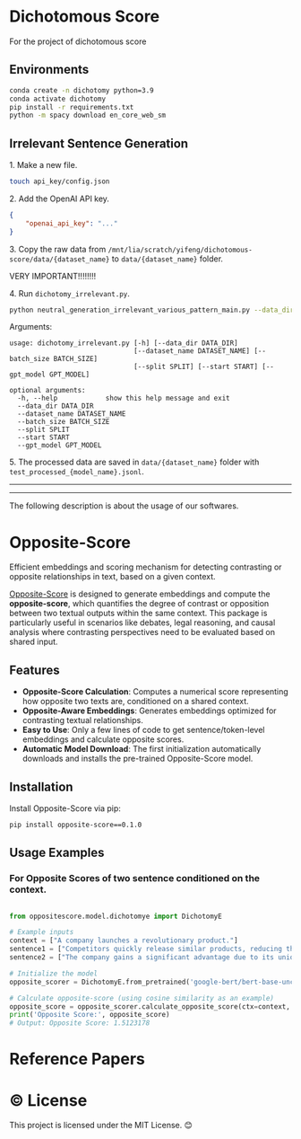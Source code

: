 # Dichotomous Score
For the project of dichotomous score

## Environments

```bash
conda create -n dichotomy python=3.9
conda activate dichotomy
pip install -r requirements.txt
python -m spacy download en_core_web_sm
```

## Irrelevant Sentence Generation

1\. Make a new file.
```bash
touch api_key/config.json
```
2\. Add the OpenAI API key.

```json
{
    "openai_api_key": "..."
}
```

3\. Copy the raw data from `/mnt/lia/scratch/yifeng/dichotomous-score/data/{dataset_name}` to `data/{dataset_name}` folder.

VERY IMPORTANT!!!!!!!!

4\. Run `dichotomy_irrelevant.py`. 

```bash
python neutral_generation_irrelevant_various_pattern_main.py --data_dir 
```

Arguments:
```
usage: dichotomy_irrelevant.py [-h] [--data_dir DATA_DIR]
                               [--dataset_name DATASET_NAME] [--batch_size BATCH_SIZE]
                               [--split SPLIT] [--start START] [--gpt_model GPT_MODEL]

optional arguments:
  -h, --help            show this help message and exit
  --data_dir DATA_DIR
  --dataset_name DATASET_NAME
  --batch_size BATCH_SIZE
  --split SPLIT
  --start START
  --gpt_model GPT_MODEL
```

5\. The processed data are saved in `data/{dataset_name}` folder with `test_processed_{model_name}.jsonl`.

---
---

The following description is about the usage of our softwares. 
# Opposite-Score
Efficient embeddings and scoring mechanism for detecting contrasting or opposite relationships in text, based on a given context.

[Opposite-Score](https://github.com/your-repo/opposite-score) is designed to generate embeddings and compute the **opposite-score**, which quantifies the degree of contrast or opposition between two textual outputs within the same context. This package is particularly useful in scenarios like debates, legal reasoning, and causal analysis where contrasting perspectives need to be evaluated based on shared input.

## Features
- **Opposite-Score Calculation**: Computes a numerical score representing how opposite two texts are, conditioned on a shared context.
- **Opposite-Aware Embeddings**: Generates embeddings optimized for contrasting textual relationships.
- **Easy to Use**: Only a few lines of code to get sentence/token-level embeddings and calculate opposite scores.
- **Automatic Model Download**: The first initialization automatically downloads and installs the pre-trained Opposite-Score model.

## Installation
Install Opposite-Score via pip:
```bash
pip install opposite-score==0.1.0
```



## Usage Examples

### For Opposite Scores of two sentence conditioned on the context.

```python

from oppositescore.model.dichotomye import DichotomyE

# Example inputs
context = ["A company launches a revolutionary product."]
sentence1 = ["Competitors quickly release similar products, reducing the company's advantage."]
sentence2 = ["The company gains a significant advantage due to its unique product."]

# Initialize the model
opposite_scorer = DichotomyE.from_pretrained('google-bert/bert-base-uncased', pooling_strategy='cls').cuda()

# Calculate opposite-score (using cosine similarity as an example)
opposite_score = opposite_scorer.calculate_opposite_score(ctx=context, sent1=sentence1, sent2=sentence2)
print('Opposite Score:', opposite_score)
# Output: Opposite Score: 1.5123178
```


# Reference Papers


# &copy; License
This project is licensed under the MIT License. :blush:
